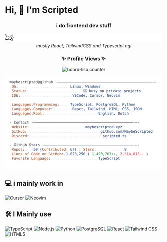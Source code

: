 # Hi, 👋 I'm Scripted

<div align="center">

  <h3>i do frontend dev stuff</h3>
  <p>
  <div align="center">
    <img src="assets/fast_cat.gif" alt="fast cat"/>
  </div>
    <i>mostly React, TailwindCSS and Typescript ngl</i>
  </p>

</div>
<div align="center">
  <h3>✨ Profile Views ✨</h3>
  <p align="center">
    <img src="https://count.getloli.com/@MaybeScripted?theme=booru-lisu&scale=1.2" alt="booru-lisu counter"/>
  </p>
</div>

<div align="center">
  <a href="https://github.com/MaybeScripted/MaybeScripted">
    <picture>
      <source media="(prefers-color-scheme: dark)" srcset="https://raw.githubusercontent.com/MaybeScripted/MaybeScripted/main/dark_mode.svg">
      <img alt="MaybeScripted's GitHub Profile README" src="https://raw.githubusercontent.com/MaybeScripted/MaybeScripted/main/light_mode.svg">
    </picture>
  </a>
</div>

## 💻 i mainly work in

<p align="left">
  <img src="https://img.shields.io/badge/Cursor-000000?style=for-the-badge&logo=cursor&logoColor=white" alt="Cursor"/> 
  <img src="https://img.shields.io/badge/Neovim-57A143?style=for-the-badge&logo=neovim&logoColor=white" alt="Neovim"/>
</p>

## 🛠️ I Mainly use

![TypeScript](https://img.shields.io/badge/TypeScript-007ACC?style=for-the-badge&logo=typescript&logoColor=white)
![Node.js](https://img.shields.io/badge/Node.js-43853D?style=for-the-badge&logo=node.js&logoColor=white)
![Python](https://img.shields.io/badge/Python-3776AB?style=for-the-badge&logo=python&logoColor=white)
![PostgreSQL](https://img.shields.io/badge/PostgreSQL-316192?style=for-the-badge&logo=postgresql&logoColor=white)
![React](https://img.shields.io/badge/React-20232A?style=for-the-badge&logo=react&logoColor=61DAFB)
![Tailwind CSS](https://img.shields.io/badge/Tailwind_CSS-38B2AC?style=for-the-badge&logo=tailwind-css&logoColor=white)
![HTML5](https://img.shields.io/badge/HTML5-E34F26?style=for-the-badge&logo=html5&logoColor=white)